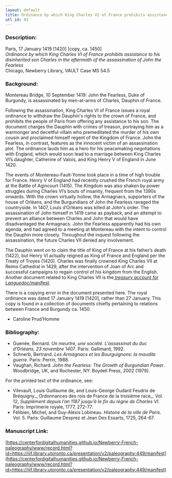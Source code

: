 ```yaml
---
layout: default
title: Ordinance by which King Charles VI of France prohibits assistance to his disinherited son Charles in the aftermath of the assassination of John the Fearless
utl_id: 93
---
```


### Description:

Paris, 17 January 1419 [1420] [copy, ca. 1450]<br>
_Ordinance by which King Charles VI of France prohibits assistance to his disinherited son Charles in the aftermath of the assassination of John the Fearless_<br>
Chicago, Newberry Library, VAULT Case MS 54.5

### Background:

Montereau Bridge, 10 September 1419: John the Fearless, Duke of Burgundy, is assassinated by men-at-arms of Charles, Dauphin of France.

Following the assassination, King Charles VI of France issues a royal ordinance to withdraw the Dauphin's rights to the crown of France, and prohibits the people of Paris from offering any assistance to his son. The document charges the Dauphin with crimes of treason, portraying him as a warmonger and deceitful villain who premeditated the murder of his own cousin and proclaimed himself regent of the Kingdom of France. John the Fearless, in contrast, features as the innocent victim of an assassination plot. The ordinance lauds him as a hero for his peacemaking negotiations with England, which would soon lead to a marriage between King Charles VI’s daughter, Catherine of Valois, and King Henry V of England in June 1420.

The events of Montereau-Fault-Yonne took place in a time of high trouble for France. Henry V of England had recently crushed the French royal army at the Battle of Agincourt (1415). The Kingdom was also shaken by power struggles during Charles VI’s bouts of insanity, frequent from the 1390s onwards. With the crown virtually hollow, the Armagnacs, supporters of the house of Orléans, and the Burgundians of John the Fearless ravaged the countryside. In 1407, Louis d’Orléans was killed at John's order. The assassination of John himself in 1419 came as payback, and an attempt to prevent an alliance between Charles and John that would have disadvantaged the Armagnacs. John the Fearless apparently had his own agenda, and had agreed to a meeting at Montereau with the intent to control the Dauphin more closely. Throughout the inquest following the assassination, the future Charles VII denied any involvement.

The Dauphin went on to claim the title of King of France at his father’s death (1422), but Henry VI actually reigned as King of France and England per the Treaty of Troyes (1420). Charles was finally crowned King Charles VII at Reims Cathedral in 1429, after the intervention of Joan of Arc and successful campaigns to regain control of his kingdom from the English. Another document related to King Charles VII is the[ _treasury account for Languedoc_/manifest](https://centerfordigitalhumanities.github.io/Newberry-French-paleography/www/record.html?id=https://iiif.library.utoronto.ca/presentation/v2/paleography:434#d0f4c040-7004-4a77-821f-9bbe8256514c).

There is a copying error in the document presented here. The royal ordinance was dated 17 January 1419 [1420], rather than 27 January. This copy is found in a collection of documents chiefly pertaining to relations between France and Burgundy ca. 1450.

- Caroline Prud’Homme

### Bibliography:

- Guenée, Bernard. _Un meurtre, une société. L’assassinat du duc d’Orléans, 23 novembre 1407_. Paris: Gallimard, 1992.
- Schnerb, Bertrand. _Les Armagnacs et les Bourguignons: la maudite guerre_. Paris: Perrin, 1988.
- Vaughan, Richard. _John the Fearless: The Growth of Burgundian Power_. Woodbridge, UK, and Rochester, NY: Boydell Press, 2002 [1979].

For the printed text of the ordinance, see:
- Vilevault, Louis Guillaume de, and Louis-George Oudard Feudrix de Bréquigny._ Ordonnances des rois de France de la troisième race_. Vol. 12, _Supplément depuis l’an 1187 jusqu’à la fin du règne de Charles VI_. Paris: Imprimerie royale, 1777, 272-77.
- Félibien, Michel, and Guy-Alexis Lobineau. _Histoire de la ville de Paris_. Vol. 5. Paris: Guillaume Desprez et Jean Des Essarts, 1725, 264-67.

### Manuscript Link:

[https://centerfordigitalhumanities.github.io/Newberry-French-paleography/www/record.html?id=https://iiif.library.utoronto.ca/presentation/v2/paleography:449/manifest](https://centerfordigitalhumanities.github.io/Newberry-French-paleography/www/record.html?id=https://iiif.library.utoronto.ca/presentation/v2/paleography:449/manifest)
